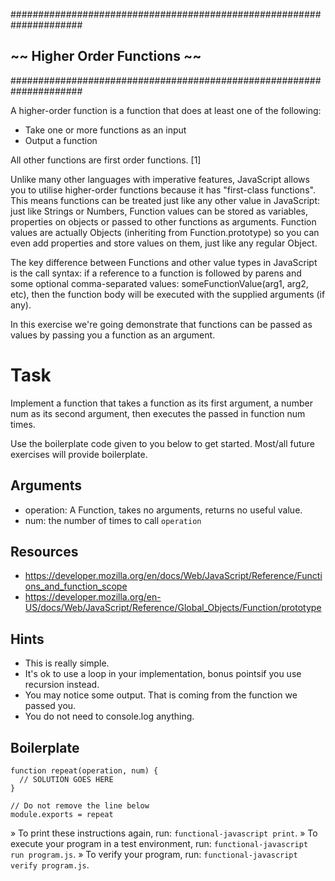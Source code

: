 #####################################################################
##                 ~~  Higher Order Functions  ~~                  ##
#####################################################################

A higher-order function is a function that does at least one of the following:

  * Take one or more functions as an input
  * Output a function

All other functions are first order functions. [1]

Unlike many other languages with imperative features, JavaScript allows you to utilise higher-order functions because it has "first-class functions". This means functions can be treated just like any other value in JavaScript: just like Strings or Numbers, Function values can be stored as variables, properties on objects or passed to other functions as arguments. Function values are actually Objects (inheriting from Function.prototype) so you can even add properties and store values on them, just like any regular Object.

The key difference between Functions and other value types in JavaScript is the call syntax: if a reference to a function is followed by parens and some optional comma-separated values: someFunctionValue(arg1, arg2, etc), then the  function body will be executed with the supplied arguments (if any).

In this exercise we're going demonstrate that functions can be passed as values by passing you a function as an argument.

# Task

Implement a function that takes a function as its first argument, a number num as its second argument, then executes the passed in function num times.

Use the boilerplate code given to you below to get started. Most/all future exercises will provide boilerplate.

## Arguments

  * operation: A Function, takes no arguments, returns no useful value.
  * num: the number of times to call `operation`

## Resources

  * https://developer.mozilla.org/en/docs/Web/JavaScript/Reference/Functions_and_function_scope
  * https://developer.mozilla.org/en-US/docs/Web/JavaScript/Reference/Global_Objects/Function/prototype

## Hints

  * This is really simple.
  * It's ok to use a loop in your implementation, bonus pointsif you use recursion instead.
  * You may notice some output. That is coming from the function we passed you.
  * You do not need to console.log anything.

## Boilerplate

    function repeat(operation, num) {
      // SOLUTION GOES HERE
    }

    // Do not remove the line below
    module.exports = repeat



 » To print these instructions again, run: `functional-javascript print`.
 » To execute your program in a test environment, run:
   `functional-javascript run program.js`.
 » To verify your program, run: `functional-javascript verify program.js`.